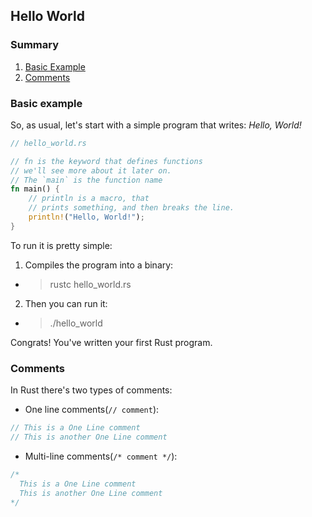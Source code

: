 ## Hello World

### Summary
1. [Basic Example](#basic-example)
2. [Comments](#comments)

### Basic example
So, as usual, let's start with a simple program that writes: _Hello, World!_

```rust
// hello_world.rs

// fn is the keyword that defines functions
// we'll see more about it later on.
// The `main` is the function name
fn main() {
    // println is a macro, that
    // prints something, and then breaks the line.
    println!("Hello, World!");
}
```

To run it is pretty simple:
1. Compiles the program into a binary:
  - > rustc hello_world.rs
2. Then you can run it:
  - > ./hello_world

Congrats! You've written your first Rust program.

### Comments
In Rust there's two types of comments:
- One line comments(`// comment`):
```rust
// This is a One Line comment
// This is another One Line comment
```

- Multi-line comments(`/* comment */`):
```rust
/* 
  This is a One Line comment
  This is another One Line comment
*/
```
